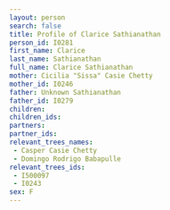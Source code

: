 ```yaml
---
layout: person
search: false
title: Profile of Clarice Sathianathan
person_id: I0281
first_name: Clarice
last_name: Sathianathan
full_name: Clarice Sathianathan
mother: Cicilia "Sissa" Casie Chetty
mother_id: I0246
father: Unknown Sathianathan
father_id: I0279
children:
children_ids:
partners:
partner_ids:
relevant_trees_names:
 - Casper Casie Chetty
 - Domingo Rodrigo Babapulle
relevant_trees_ids:
 - I500097
 - I0243
sex: F
---
```


